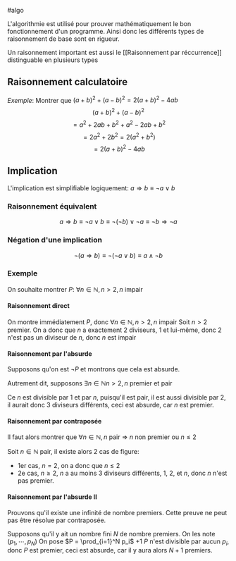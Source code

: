 #algo

L'algorithmie est utilisé pour prouver mathématiquement le bon fonctionnement d'un programme.
Ainsi donc les différents types de raisonnement de base sont en rigueur.

Un raisonnement important est aussi le [[Raisonnement par réccurrence]] distinguable en plusieurs types

## Raisonnement calculatoire
*Exemple*: Montrer que $(a+b)^2 + (a-b)^2 = 2(a+b)^2-4ab$
$$ (a+b)^2 + (a-b)^2 $$
$$= a^2 + 2ab + b^2 + a^2 - 2ab + b^2$$
$$ = 2a^2 + 2b^2 = 2(a^2 + b^2)$$
$$= 2(a+b)^2 -4ab$$
## Implication

L'implication est simplifiable logiquement: $a \Rightarrow b \equiv \neg a \vee b$
### Raisonnement équivalent
$$ a \Rightarrow b \equiv \neg a \vee b \equiv \neg (\neg b) \vee \neg a \equiv \neg b \Rightarrow \neg a $$
### Négation d'une implication
$$ \neg (a \Rightarrow b) \equiv \neg(\neg a \vee b) \equiv a \wedge \neg b$$

### Exemple
On souhaite montrer $P$: $\forall n \in \mathbb{N}, n > 2, n$ impair

#### Raisonnement direct
On montre immédiatement $P$, donc $\forall n \in \mathbb{N}, n > 2, n$ impair
Soit $n > 2$ premier.
On a donc que $n$ a exactement 2 diviseurs, 1 et lui-même, donc 2 n'est pas un diviseur de $n$, donc $n$ est impair

#### Raisonnement par l'absurde
Supposons qu'on est $\neg P$ et montrons que cela est absurde.

Autrement dit, supposons $\exists n \in \mathbb{N} n > 2, n$ premier et pair

Ce $n$ est divisible par 1 et par $n$, puisqu'il est pair, il est aussi divisible par 2, il aurait donc 3 diviseurs différents, ceci est absurde, car $n$ est premier.

#### Raisonnement par contraposée
Il faut alors montrer que $\forall n \in \mathbb{N}, n$ pair $\Rightarrow$ $n$ non premier ou $n \leq 2$

Soit $n \in \mathbb{N}$ pair, il existe alors 2 cas de figure:
- 1er cas, $n=2$, on a donc que $n \leq 2$
- 2e cas, $n \geq 2$, $n$ a au moins 3 diviseurs différents, 1, 2, et $n$, donc $n$ n'est pas premier.

#### Raisonnement par l'absurde II
Prouvons qu'il existe une infinité de nombre premiers.
Cette preuve ne peut pas être résolue par contraposée.

Supposons qu'il y ait un nombre fini $N$ de nombre premiers.
On les note $(p_1, \cdots, p_N)$
On pose $P = \prod_{i=1}^N p_i$ +1
$P$ n'est divisible par aucun $p_i$, donc $P$ est premier, ceci est absurde, car il y aura alors $N+1$ premiers.

